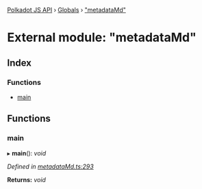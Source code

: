 [Polkadot JS API](../README.md) › [Globals](../globals.md) › ["metadataMd"](_metadatamd_.md)

# External module: "metadataMd"

## Index

### Functions

* [main](_metadatamd_.md#main)

## Functions

###  main

▸ **main**(): *void*

*Defined in [metadataMd.ts:293](https://github.com/polkadot-js/api/blob/62f46359e/packages/typegen/src/metadataMd.ts#L293)*

**Returns:** *void*
